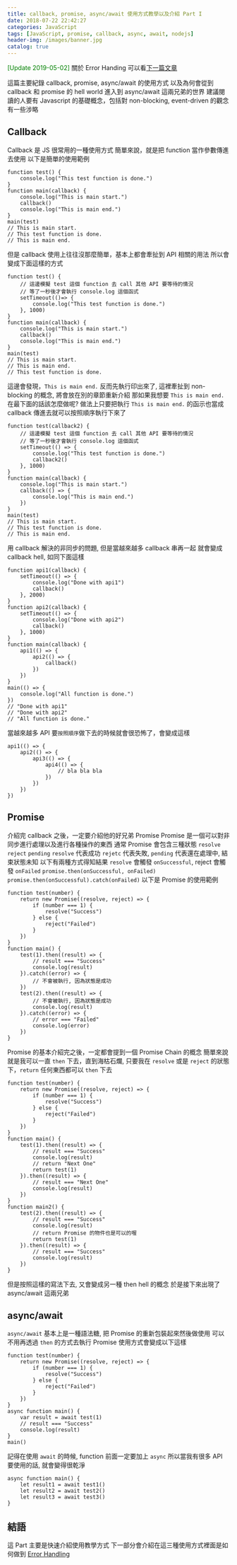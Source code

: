 ```yaml
---
title: callback, promise, async/await 使用方式教學以及介紹 Part I
date: 2018-07-22 22:42:27
categories: JavaScript
tags: [JavaScript, promise, callback, async, await, nodejs]
header-img: /images/banner.jpg
catalog: true
---
```


<span style="color: green">[Update 2019-05-02]</span> 關於 Error Handing 可以看[下一篇文章](/2019/05/02/promise-2/)

這篇主要紀錄 callback, promise, async/await 的使用方式
以及為何會從到 callback 和 promise 的 hell world 進入到 async/await 這兩兄弟的世界
建議閱讀的人要有 Javascript 的基礎概念，包括對 non-blocking, event-driven 的觀念有一些涉略

<!--more-->

## Callback

Callback 是 JS 很常用的一種使用方式
簡單來說，就是把 function 當作參數傳進去使用
以下是簡單的使用範例
```javascript=
function test() {
    console.log("This test function is done.")
}
function main(callback) {
    console.log("This is main start.")
    callback()
    console.log("This is main end.")
}
main(test)
// This is main start.
// This test function is done.
// This is main end.
```

但是 callback 使用上往往沒那麼簡單，基本上都會牽扯到 API 相關的用法
所以會變成下面這樣的方式
```javascript=
function test() {
    // 這邊模擬 test 這個 function 去 call 其他 API 要等待的情況
    // 等了一秒後才會執行 console.log 這個函式
    setTimeout(()=> {
        console.log("This test function is done.")
    }, 1000)
}
function main(callback) {
    console.log("This is main start.")
    callback()
    console.log("This is main end.")
}
main(test)
// This is main start.
// This is main end.
// This test function is done.
```

這邊會發現，`This is main end.` 反而先執行印出來了, 這裡牽扯到 non-blocking 的概念, 將會放在別的章節重新介紹
那如果我想要 `This is main end.` 在最下面的話該怎麼做呢?
做法上只要把執行 `This is main end.` 的函示也當成 callback 傳進去就可以按照順序執行下來了
```javascript=
function test(callback2) {
    // 這邊模擬 test 這個 function 去 call 其他 API 要等待的情況
    // 等了一秒後才會執行 console.log 這個函式
    setTimeout(() => {
        console.log("This test function is done.")
        callback2()
    }, 1000)
}
function main(callback) {
    console.log("This is main start.")
    callback(() => {
        console.log("This is main end.")
    })
}
main(test)
// This is main start.
// This test function is done.
// This is main end.
```

用 callback 解決的非同步的問題, 但是當越來越多 callback 串再一起
就會變成 callback hell, 如同下面這樣
```javascript=
function api1(callback) {
    setTimeout(() => {
        console.log("Done with api1")
        callback()
    }, 2000)
}
function api2(callback) {
    setTimeout(() => {
        console.log("Done with api2")
        callback()
    }, 1000)
}
function main(callback) {
    api1(() => {
        api2(() => {
            callback()
        })
    })
}
main(() => {
    console.log("All function is done.")
})
// "Done with api1"
// "Done with api2"
// "All function is done."
```

當越來越多 API 要`按照順序`做下去的時候就會很恐怖了，會變成這樣
```javascript=
api1(() => {
    api2(() => {
        api3(() => {
            api4(() => {
                // bla bla bla
            })
        })
    })
})
```

## Promise

介紹完 callback 之後，一定要介紹他的好兄弟 Promise
Promise 是一個可以對非同步進行處理以及進行各種操作的東西
通常 Promise 會包含三種狀態 `resolve` `reject` `pending`
`resolve` 代表成功 `rejetc` 代表失敗, `pending` 代表還在處理中, 結束狀態未知
以下有兩種方式得知結果
`resolve` 會觸發 `onSuccessful`, reject 會觸發 `onFailed`
`promise.then(onSuccessful, onFailed)`
`promise.then(onSuccessful).catch(onFailed)`
以下是 Promise 的使用範例
```javascript=
function test(number) {
    return new Promise((resolve, reject) => {
        if (number === 1) {
            resolve("Success")
        } else {
            reject("Failed")
        }
    })
}
function main() {
    test(1).then((result) => {
        // result === "Success"
        console.log(result)
    }).catch((error) => {
        // 不會被執行, 因為狀態是成功
    })
    test(2).then((result) => {
        // 不會被執行, 因為狀態是成功
        console.log(result)
    }).catch((error) => {
        // error === "Failed"
        console.log(error)
    })
}
```

Promise 的基本介紹完之後，一定都會提到一個 Promise Chain 的概念
簡單來說就是我可以一直 `then` 下去，直到海枯石爛, 只要我在 `resolve` 或是 `reject` 的狀態下，`return` 任何東西都可以 `then` 下去
```javascript=
function test(number) {
    return new Promise((resolve, reject) => {
        if (number === 1) {
            resolve("Success")
        } else {
            reject("Failed")
        }
    })
}
function main() {
    test(1).then((result) => {
        // result === "Success"
        console.log(result)
        // return "Next One"
        return test(1)
    }).then((result) => {
        // result === "Next One"
        console.log(result)
    })
}
function main2() {
    test(2).then((result) => {
        // result === "Success"
        console.log(result)
        // return Promise 的物件也是可以的喔
        return test(1)
    }).then((result) => {
        // result === "Success"
        console.log(result)
    })
}
```

但是按照這樣的寫法下去, 又會變成另一種 then hell 的概念
於是接下來出現了 async/await 這兩兄弟

## async/await

`async/await` 基本上是一種語法糖, 把 Promise 的重新包裝起來然後做使用
可以不用再透過 `then` 的方式去執行 Promise
使用方式會變成以下這樣
```javascript=
function test(number) {
    return new Promise((resolve, reject) => {
        if (number === 1) {
            resolve("Success")
        } else {
            reject("Failed")
        }
    })
}
async function main() {
    var result = await test(1)
    // result === "Success"
    console.log(result)
}
main()
```

記得在使用 `await` 的時候, function 前面一定要加上 `async`
所以當我有很多 API 要使用的話, 就會變得很乾淨
```javascript=
async function main() {
    let result1 = await test1()
    let result2 = await test2()
    let result3 = await test3()
}
```

## 結語
這 Part 主要是快速介紹使用教學方式
下一部分會介紹在這三種使用方式裡面是如何做到 [Error Handling](/2019/05/02/promise-2/)  